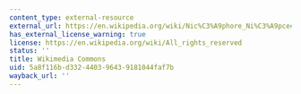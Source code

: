 ```yaml
---
content_type: external-resource
external_url: https://en.wikipedia.org/wiki/Nic%C3%A9phore_Ni%C3%A9pce#/media/File:View_from_the_Window_at_Le_Gras,_Joseph_Nic%C3%A9phore_Ni%C3%A9pce.jpg
has_external_license_warning: true
license: https://en.wikipedia.org/wiki/All_rights_reserved
status: ''
title: Wikimedia Commons
uid: 5a8f116b-d332-4403-9643-9181044faf7b
wayback_url: ''
---
```


